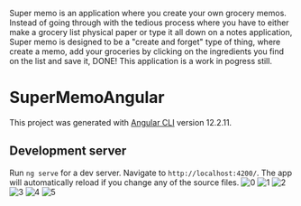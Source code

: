 Super memo is an application where you create your own grocery memos. Instead of going through with the tedious process where you have to either make a grocery list physical paper or type it all down on a notes application, Super memo is designed to be a "create and forget" type of thing, where create a memo, add your groceries by clicking on the ingredients you find on the list and save it, DONE! This application is a work in pogress still.


# SuperMemoAngular

This project was generated with [Angular CLI](https://github.com/angular/angular-cli) version 12.2.11.

## Development server

Run `ng serve` for a dev server. Navigate to `http://localhost:4200/`. The app will automatically reload if you change any of the source files.
![0](https://user-images.githubusercontent.com/39192814/171873819-46b0afbb-a186-47ce-8b78-97c9a798e423.jpg)
![1](https://user-images.githubusercontent.com/39192814/171873825-4feed86a-5f70-4ac0-81cd-3c36aa2297ff.jpg)
![2](https://user-images.githubusercontent.com/39192814/171873830-9bfbf629-53fe-41b1-bb8a-b678cf6efe92.jpg)
![3](https://user-images.githubusercontent.com/39192814/171873833-db6a0b30-e49f-434b-adda-6cbb9b39a66a.jpg)
![4](https://user-images.githubusercontent.com/39192814/171873835-9dd635ac-5c16-4e61-85b8-feef56dcbb9f.jpg)
![5](https://user-images.githubusercontent.com/39192814/171873837-2e08159a-f32b-4ea7-90b5-f235a63bc461.jpg)
